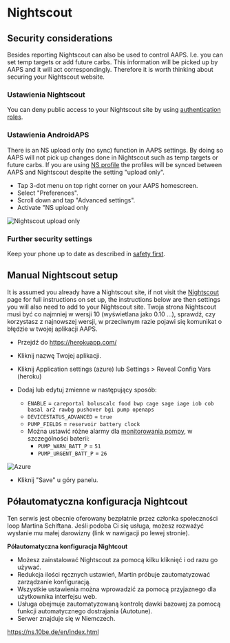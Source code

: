 # Nightscout

## Security considerations

Besides reporting Nightscout can also be used to control AAPS. I.e. you can set temp targets or add future carbs. This information will be picked up by AAPS and it will act correspondingly. Therefore it is worth thinking about securing your Nightscout website.

### Ustawienia Nightscout

You can deny public access to your Nightscout site by using [authentication roles](http://www.nightscout.info/wiki/welcome/website-features/0-9-features/authentication-roles).

### Ustawienia AndroidAPS

There is an NS upload only (no sync) function in AAPS settings. By doing so AAPS will not pick up changes done in Nightscout such as temp targets or future carbs. If you are using [NS profile](../Configuration/Config-Builder#ns-profile) the profiles will be synced between AAPS and Nightscout despite the setting "upload only".

* Tap 3-dot menu on top right corner on your AAPS homescreen.
* Select "Preferences".
* Scroll down and tap "Advanced settings".
* Activate "NS upload only

![Nightscout upload only](../images/NSsafety.png)

### Further security settings

Keep your phone up to date as described in [safety first](../Getting-Started/Safety-first.rst).

## Manual Nightscout setup

It is assumed you already have a Nightscout site, if not visit the [Nightscout](http://nightscout.github.io/nightscout/new_user/) page for full instructions on set up, the instructions below are then settings you will also need to add to your Nightscout site. Twoja strona Nightscout musi być co najmniej w wersji 10 (wyświetlana jako 0.10 ...), sprawdź, czy korzystasz z najnowszej wersji, w przeciwnym razie pojawi się komunikat o błędzie w twojej aplikacji AAPS.

* Przejdź do https://herokuapp.com/

* Kliknij nazwę Twojej aplikacji.

* Kliknij Application settings (azure) lub Settings > Reveal Config Vars (heroku)

* Dodaj lub edytuj zmienne w następujący sposób:
  
  * `ENABLE` = `careportal boluscalc food bwp cage sage iage iob cob basal ar2 rawbg pushover bgi pump openaps`
  * `DEVICESTATUS_ADVANCED` = `true`
  * `PUMP_FIELDS` = `reservoir battery clock`
  * Można ustawić różne alarmy dla [ monitorowania pompy](https://github.com/nightscout/cgm-remote-monitor#pump-pump-monitoring), w szczególności baterii: 
    * `PUMP_WARN_BATT_P` = `51`
    * `PUMP_URGENT_BATT_P` = `26` 

![Azure](../images/nightscout1.png)

* Kliknij "Save" u góry panelu.

## Półautomatyczna konfiguracja Nightcout

Ten serwis jest obecnie oferowany bezpłatnie przez członka społeczności loop Martina Schiftana. Jeśli podoba Ci się usługa, możesz rozważyć wysłanie mu małej darowizny (link w nawigacji po lewej stronie).

**Półautomatyczna konfiguracja Nightcout**

* Możesz zainstalować Nightscout za pomocą kilku kliknięć i od razu go używać. 
* Redukcja ilości ręcznych ustawień, Martin próbuje zautomatyzować zarządzanie konfiguracją.
* Wszystkie ustawienia można wprowadzić za pomocą przyjaznego dla użytkownika interfejsu web. 
* Usługa obejmuje zautomatyzowaną kontrolę dawki bazowej za pomocą funkcji automatycznego dostrajania (Autotune). 
* Serwer znajduje się w Niemczech.

<https://ns.10be.de/en/index.html>